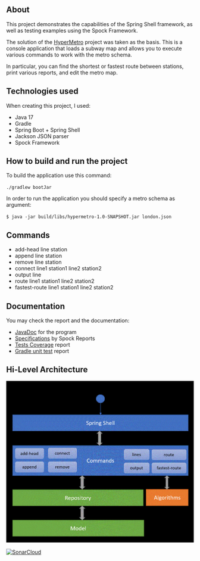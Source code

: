 ## About

This project demonstrates the capabilities of the Spring Shell framework, as well as testing examples using the Spock
Framework.

The solution of the [HyperMetro](https://hyperskill.org/projects/120) project was taken as the basis. This is a console
application that loads a subway map and allows you to execute various commands to work with the metro schema.

In particular, you can find the shortest or fastest route between stations, print various reports, and edit the metro
map.

## Technologies used

When creating this project, I used:

- Java 17
- Gradle
- Spring Boot + Spring Shell
- Jackson JSON parser
- Spock Framework

## How to build and run the project

To build the application use this command:

`./gradlew bootJar`

In order to run the application you should specify a metro schema as argument:

`$ java -jar build/libs/hypermetro-1.0-SNAPSHOT.jar london.json`

## Commands

- add-head line station
- append line station
- remove line station
- connect line1 station1 line2 station2
- output line
- route line1 station1 line2 station2
- fastest-route line1 station1 line2 station2

## Documentation

You may check the report and the documentation:
- [JavaDoc](https://rabestro.github.io/hypermetro/javadoc) for the program
- [Specifications](https://rabestro.github.io/hypermetro/spock-reports) by Spock Reports
- [Tests Coverage](https://rabestro.github.io/hypermetro/coverage) report
- [Gradle unit test](https://rabestro.github.io/hypermetro/reports/test) report

## Hi-Level Architecture

![Architecture](assets/architect-01A.gif)


[![SonarCloud](https://sonarcloud.io/images/project_badges/sonarcloud-white.svg)](https://sonarcloud.io/summary/new_code?id=rabestro_hypermetro)
